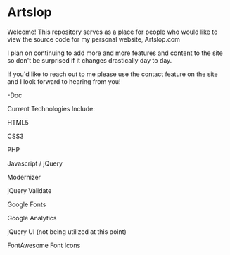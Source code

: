 # Artslop
Welcome! This repository serves as a place for people who would like to view the source code for my personal website, Artslop.com

I plan on continuing to add more and more features and content to the site so don't be surprised if it changes drastically day to day. 

If you'd like to reach out to me please use the contact feature on the site and I look forward to hearing from you!

-Doc

Current Technologies Include:

HTML5

CSS3

PHP

Javascript / jQuery

Modernizer

jQuery Validate

Google Fonts

Google Analytics

jQuery UI (not being utilized at this point)

FontAwesome Font Icons
